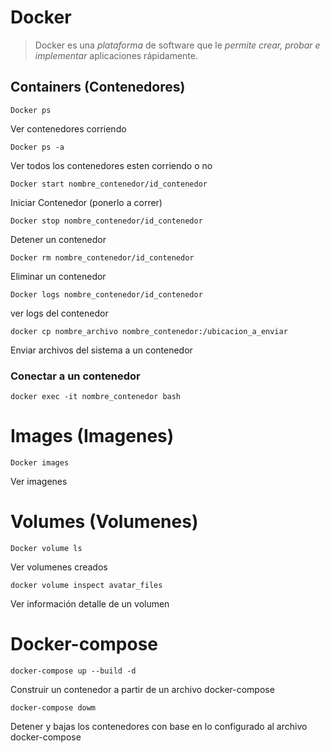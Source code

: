 # Docker
> Docker es una *plataforma* de software que le _permite crear, probar e implementar_ aplicaciones rápidamente.
## Containers (Contenedores)
```
Docker ps
```
Ver contenedores corriendo
```
Docker ps -a
```
Ver todos los contenedores esten corriendo o no
```
Docker start nombre_contenedor/id_contenedor 
```
Iniciar Contenedor (ponerlo a correr)
```
Docker stop nombre_contenedor/id_contenedor
```
Detener un contenedor
```
Docker rm nombre_contenedor/id_contenedor
```
Eliminar un contenedor
```
Docker logs nombre_contenedor/id_contenedor
```
ver logs del contenedor
```
docker cp nombre_archivo nombre_contenedor:/ubicacion_a_enviar 
```
Enviar archivos del sistema a un contenedor
### Conectar a un contenedor
```
docker exec -it nombre_contenedor bash
```

# Images (Imagenes)
```
Docker images
```
Ver imagenes

# Volumes (Volumenes)
```
Docker volume ls
```
Ver volumenes creados
```
docker volume inspect avatar_files
```
Ver información detalle de un volumen
# Docker-compose
```
docker-compose up --build -d
```
Construir un contenedor a partir de un archivo docker-compose

```
docker-compose dowm
```
Detener y bajas los contenedores con base en lo configurado al archivo docker-compose